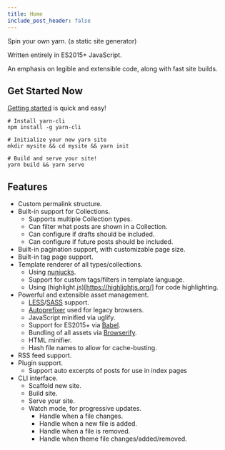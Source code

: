 ```yaml
---
title: Home
include_post_header: false
---
```


Spin your own yarn. (a static site generator)

Written entirely in ES2015+ JavaScript.

An emphasis on legible and extensible code, along with fast site builds.

## Get Started Now

[Getting started](docs/installation/) is quick and easy!

```shell
# Install yarn-cli
npm install -g yarn-cli

# Initialize your new yarn site
mkdir mysite && cd mysite && yarn init

# Build and serve your site!
yarn build && yarn serve
```

## Features

- Custom permalink structure.
- Built-in support for Collections.
  - Supports multiple Collection types.
  - Can filter what posts are shown in a Collection.
  - Can configure if drafts should be included.
  - Can configure if future posts should be included.
- Built-in pagination support, with customizable page size.
- Built-in tag page support.
- Template renderer of all types/collections.
  - Using [nunjucks](http://mozilla.github.io/nunjucks/).
  - Support for custom tags/filters in template language.
  - Using (highlight.js)[https://highlightjs.org/] for code highlighting.
- Powerful and extensible asset management.
  - [LESS](http://lesscss.org/)/[SASS](http://sass-lang.com/) support.
  - [Autoprefixer](https://github.com/postcss/autoprefixer) used for legacy browsers.
  - JavaScript minified via uglify.
  - Support for ES2015+ via [Babel](http://babeljs.io/).
  - Bundling of all assets via [Browserify](http://browserify.org/).
  - HTML minifier.
  - Hash file names to allow for cache-busting.
- RSS feed support.
- Plugin support.
  - Support auto excerpts of posts for use in index pages
- CLI interface.
  - Scaffold new site.
  - Build site.
  - Serve your site.
  - Watch mode, for progressive updates.
    - Handle when a file changes.
    - Handle when a new file is added.
    - Handle when a file is removed.
    - Handle when theme file changes/added/removed.

